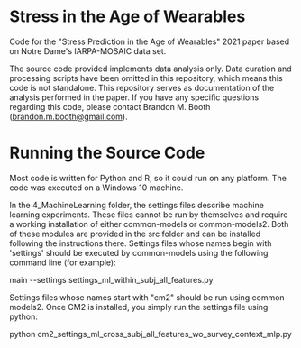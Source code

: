 # Stress in the Age of Wearables
Code for the "Stress Prediction in the Age of Wearables" 2021 paper based on Notre Dame's IARPA-MOSAIC data set.

The source code provided implements data analysis only.  Data curation and processing scripts have been omitted in this repository, which means this code is not standalone.  This repository serves as documentation of the analysis performed in the paper.  If you have any specific questions regarding this code, please contact Brandon M. Booth (brandon.m.booth@gmail.com).

# Running the Source Code
Most code is written for Python and R, so it could run on any platform.  The code was executed on a Windows 10 machine.

In the 4_MachineLearning folder, the settings files describe machine learning experiments.  These files cannot be run by themselves and require a working installation of either common-models or common-models2.  Both of these modules are provided in the src folder and can be installed following the instructions there.  Settings files whose names begin with 'settings' should be executed by common-models using the following command line (for example):

  main --settings settings_ml_within_subj_all_features.py

Settings files whose names start with "cm2" should be run using common-models2.  Once CM2 is installed, you simply run the settings file using python:

  python cm2_settings_ml_cross_subj_all_features_wo_survey_context_mlp.py
